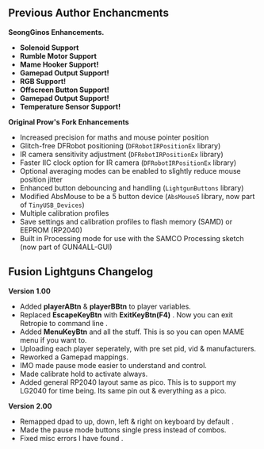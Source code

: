 ## Previous Author Enchancments ##

**SeongGinos Enhancements.**
- **Solenoid Support**
- **Rumble Motor Support**
- **Mame Hooker Support!**
- **Gamepad Output Support!**
- **RGB Support!**
- **Offscreen Button Support!**
- **Gamepad Output Support!**
- **Temperature Sensor Support!**

**Original Prow's Fork Enhancements**
- Increased precision for maths and mouse pointer position
- Glitch-free DFRobot positioning (`DFRobotIRPositionEx` library)
- IR camera sensitivity adjustment (`DFRobotIRPositionEx` library)
- Faster IIC clock option for IR camera (`DFRobotIRPositionEx` library)
- Optional averaging modes can be enabled to slightly reduce mouse position jitter
- Enhanced button debouncing and handling (`LightgunButtons` library)
- Modified AbsMouse to be a 5 button device (`AbsMouse5` library, now part of `TinyUSB_Devices`)
- Multiple calibration profiles
- Save settings and calibration profiles to flash memory (SAMD) or EEPROM (RP2040)
- Built in Processing mode for use with the SAMCO Processing sketch (now part of GUN4ALL-GUI)

## Fusion Lightguns Changelog ##

**Version 1.00**
- Added **playerABtn** & **playerBBtn** to player variables.
- Replaced **EscapeKeyBtn** with **ExitKeyBtn(F4)** . Now you can exit Retropie to command line .
- Added **MenuKeyBtn** and all the stuff. This is so you can open MAME menu if you want to.
- Uploading each player seperately, with pre set pid, vid & manufacturers.
- Reworked a Gamepad mappings.
- IMO made pause mode easier to understand and control.
- Made calibrate hold to activate always.
- Added general RP2040 layout same as pico. This is to support my LG2040 for time being. Its same pin out & everything as a pico.


**Version 2.00**
- Remapped dpad to up, down, left & right on keyboard by default .
- Made the pause mode buttons single press instead of combos.
- Fixed misc errors I have found .

